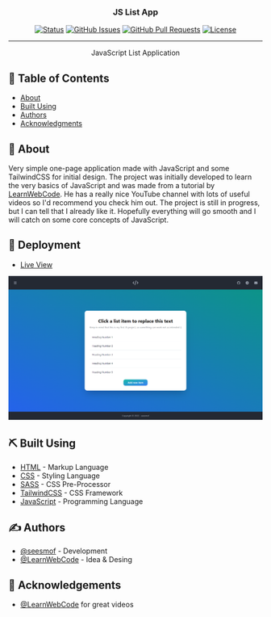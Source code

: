 <h3 align="center">JS List App</h3>

<div align="center">

[![Status](https://img.shields.io/badge/status-active-success.svg)]()
[![GitHub Issues](https://img.shields.io/github/issues/seesmof/The-Documentation-Compendium.svg)](https://github.com/seesmof/js-first-steps/issues)
[![GitHub Pull Requests](https://img.shields.io/github/issues-pr/seesmof/The-Documentation-Compendium.svg)](https://github.com/seesmof/js-first-steps/pulls)
[![License](https://img.shields.io/badge/license-MIT-blue.svg)](./LICENSE)

</div>

---

<p align="center"> JavaScript List Application
    <br>
</p>

## 📝 Table of Contents

- [About](#about)
- [Built Using](#built_using)
- [Authors](#authors)
- [Acknowledgments](#acknowledgement)

## 🧐 About <a name = "about"></a>

Very simple one-page application made with JavaScript and some TailwindCSS for initial design. The project was initially developed to learn the very basics of JavaScript and was made from a tutorial by [LearnWebCode](https://www.youtube.com/user/LearnWebCode). He has a really nice YouTube channel with lots of useful videos so I'd recommend you check him out. The project is still in progress, but I can tell that I already like it. Hopefully everything will go smooth and I will catch on some core concepts of JavaScript.

## 🚀 Deployment <a name = "deployment"></a>

- [Live View](https://seesmof.github.io/js-first-steps/)

![Website Page](./images/image.png)

## ⛏️ Built Using <a name = "built_using"></a>

- [HTML](https://www.w3.org/html/) - Markup Language
- [CSS](https://www.w3schools.com/css/) - Styling Language
- [SASS](https://sass-lang.com/) - CSS Pre-Processor
- [TailwindCSS](https://tailwindcss.com/) - CSS Framework
- [JavaScript](https://developer.mozilla.org/en-US/docs/Web/JavaScript) - Programming Language

## ✍️ Authors <a name = "authors"></a>

- [@seesmof](https://github.com/seesmof) - Development
- [@LearnWebCode](https://youtu.be/zPHerhks2Vg) - Idea & Desing

## 🎉 Acknowledgements <a name = "acknowledgement"></a>

- [@LearnWebCode](https://www.youtube.com/user/LearnWebCode) for great videos
